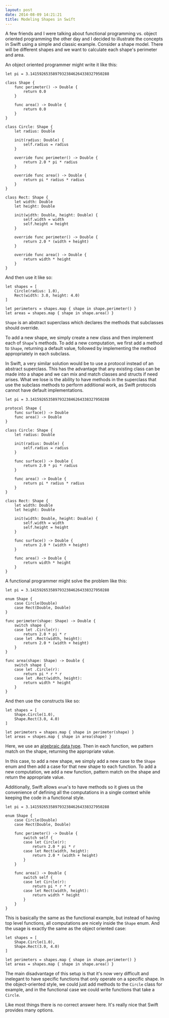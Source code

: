 ```yaml
---
layout: post
date: 2014-08-09 14:21:21
title: Modeling Shapes in Swift
---
```


A few friends and I were talking about functional programming vs. object oriented programming the other day and I decided to illustrate the concepts in Swift using a simple and classic example. Consider a shape model. There will be different shapes and we want to calculate each shape's perimeter and area.

An object oriented programmer might write it like this:

    let pi = 3.14159265358979323846264338327950288

    class Shape {
        func perimeter() -> Double {
            return 0.0
        }

        func area() -> Double {
            return 0.0
        }
    }

    class Circle: Shape {
        let radius: Double

        init(radius: Double) {
            self.radius = radius
        }

        override func perimeter() -> Double {
            return 2.0 * pi * radius
        }

        override func area() -> Double {
            return pi * radius * radius
        }
    }

    class Rect: Shape {
        let width: Double
        let height: Double

        init(width: Double, height: Double) {
            self.width = width
            self.height = height
        }

        override func perimeter() -> Double {
            return 2.0 * (width + height)
        }

        override func area() -> Double {
            return width * height
        }
    }

And then use it like so:

    let shapes = [
        Circle(radius: 1.0),
        Rect(width: 3.0, height: 4.0)
    ]

    let perimeters = shapes.map { shape in shape.perimeter() }
    let areas = shapes.map { shape in shape.area() }

`Shape` is an abstract superclass which declares the methods that subclasses should override.

To add a new shape, we simply create a new class and then implement each of `Shape`'s methods. To add a new computation, we first add a method to `Shape`, returning a default value, followed by implementing the method appropriately in each subclass.

In Swift, a very similar solution would be to use a protocol instead of an abstract superclass. This has the advantage that any existing class can be made into a shape and we can mix and match classes and structs if need arises. What we lose is the ability to have methods in the superclass that use the subclass methods to perform additional work, as Swift protocols cannot have default implementations.

    let pi = 3.14159265358979323846264338327950288

    protocol Shape {
        func surface() -> Double
        func area() -> Double
    }

    class Circle: Shape {
        let radius: Double

        init(radius: Double) {
            self.radius = radius
        }

        func surface() -> Double {
            return 2.0 * pi * radius
        }

        func area() -> Double {
            return pi * radius * radius
        }
    }

    class Rect: Shape {
        let width: Double
        let height: Double

        init(width: Double, height: Double) {
            self.width = width
            self.height = height
        }

        func surface() -> Double {
            return 2.0 * (width + height)
        }

        func area() -> Double {
            return width * height
        }
    }

A functional programmer might solve the problem like this:

    let pi = 3.14159265358979323846264338327950288

    enum Shape {
        case Circle(Double)
        case Rect(Double, Double)
    }

    func perimeter(shape: Shape) -> Double {
        switch shape {
        case let .Circle(r):
            return 2.0 * pi * r
        case let .Rect(width, height):
            return 2.0 * (width + height)
        }
    }

    func area(shape: Shape) -> Double {
        switch shape {
        case let .Circle(r):
            return pi * r * r
        case let .Rect(width, height):
            return width * height
        }
    }

And then use the constructs like so:

    let shapes = [
        Shape.Circle(1.0),
        Shape.Rect(3.0, 4.0)
    ]

    let perimeters = shapes.map { shape in perimeter(shape) }
    let areas = shapes.map { shape in area(shape) }

Here, we use an [algebraic data type](http://en.wikipedia.org/wiki/Algebraic_data_type). Then in each function, we pattern match on the shape, returning the appropriate value.

In this case, to add a new shape, we simply add a new case to the `Shape` enum and then add a case for that new shape to each function. To add a new computation, we add a new function, pattern match on the shape and return the appropriate value.

Additionally, Swift allows `enum`'s to have methods so it gives us the convenience of defining all the computations in a single context while keeping the code in a functional style.

    let pi = 3.14159265358979323846264338327950288

    enum Shape {
        case Circle(Double)
        case Rect(Double, Double)

        func perimeter() -> Double {
            switch self {
            case let Circle(r):
                return 2.0 * pi * r
            case let Rect(width, height):
                return 2.0 * (width + height)
            }
        }

        func area() -> Double {
            switch self {
            case let Circle(r):
                return pi * r * r
            case let Rect(width, height):
                return width * height
            }
        }
    }

This is basically the same as the functional example, but instead of having top level functions, all computations are nicely inside the `Shape` enum. And the usage is exactly the same as the object oriented case:

    let shapes = [
        Shape.Circle(1.0),
        Shape.Rect(3.0, 4.0)
    ]

    let perimeters = shapes.map { shape in shape.perimeter() }
    let areas = shapes.map { shape in shape.area() }

The main disadvantage of this setup is that it's now very difficult and inelegant to have specific functions that only operate on a specific shape. In the object-oriented style, we could just add methods to the `Circle` class for example, and in the functional case we could write functions that take a `Circle`.

Like most things there is no correct answer here. It's really nice that Swift provides many options.

